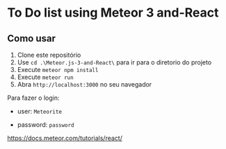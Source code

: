 ﻿# To Do list using Meteor 3 and-React
## Como usar
1. Clone este repositório
2. Use `cd .\Meteor.js-3-and-React\` para ir para o diretorio do projeto
3. Execute `meteor npm install`
4. Execute `meteor run`
5. Abra `http://localhost:3000` no seu navegador

Para fazer o login:

- user: `Meteorite`

- password: `password`
 
https://docs.meteor.com/tutorials/react/
